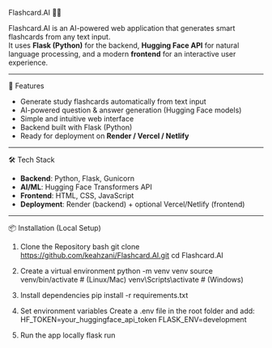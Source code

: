 Flashcard.AI 🧠✨

Flashcard.AI is an AI-powered web application that generates smart flashcards from any text input.  
It uses **Flask (Python)** for the backend, **Hugging Face API** for natural language processing, and a modern **frontend** for an interactive user experience.  

---

🚀 Features
- Generate study flashcards automatically from text input
- AI-powered question & answer generation (Hugging Face models)
- Simple and intuitive web interface
- Backend built with Flask (Python)
- Ready for deployment on **Render / Vercel / Netlify**

---

🛠️ Tech Stack
- **Backend**: Python, Flask, Gunicorn  
- **AI/ML**: Hugging Face Transformers API  
- **Frontend**: HTML, CSS, JavaScript  
- **Deployment**: Render (backend) + optional Vercel/Netlify (frontend)

---

📦 Installation (Local Setup)

1. Clone the Repository
    bash
git clone https://github.com/keahzani/Flashcard.AI.git
cd Flashcard.AI

2. Create a virtual environment
python -m venv venv
source venv/bin/activate   # (Linux/Mac)
venv\Scripts\activate      # (Windows)

3. Install dependencies
pip install -r requirements.txt

4. Set environment variables
Create a .env file in the root folder and add:
HF_TOKEN=your_huggingface_api_token
FLASK_ENV=development

5. Run the app locally
flask run
